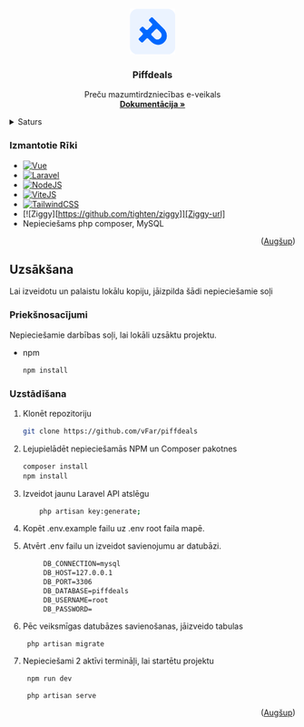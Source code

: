 <!-- Improved compatibility of Augšup link: See: https://github.com/othneildrew/Best-README-Template/pull/73 -->

<a name="readme-top"></a>

<!--
*** Thanks for checking out the Best-README-Template. If you have a suggestion
*** that would make this better, please fork the repo and create a pull request
*** or simply open an issue with the tag "enhancement".
*** Don't forget to give the project a star!
*** Thanks again! Now go create something AMAZING! :D
-->

<!-- PROJECT SHIELDS -->
<!--
*** I'm using markdown "reference style" links for readability.
*** Reference links are enclosed in brackets [ ] instead of parentheses ( ).
*** See the bottom of this document for the declaration of the reference variables
*** for contributors-url, forks-url, etc. This is an optional, concise syntax you may use.
*** https://www.markdownguide.org/basic-syntax/#reference-style-links
-->

<!-- PROJECT LOGO -->
<br />
<div align="center">
  <a href="https://github.com/vFar/piffdeals">
    <img src="public/images/S-2.png" alt="Logo" width="80" height="80">
  </a>

<h3 align="center">Piffdeals</h3>

  <p align="center">
    Preču mazumtirdzniecības e-veikals
    <br />
    <a href="https://github.com/vFar/piffdeals/tree/main/DocumentationOther"><strong>Dokumentācija »</strong></a>
    <br />
  </p>
</div>

<!-- TABLE OF CONTENTS -->
<details>
  <summary>Saturs</summary>
  <ol>
    <li>
      <a href="#about-the-project">Par Projektu</a>
      <ul>
        <li><a href="#Izmantotie Rīki">Lietotie Rīki</a></li>
      </ul>
    </li>
    <li>
      <a href="#getting-started">Uzsākšana</a>
      <ul>
        <li><a href="#prerequisites">Priekšnosacījumi</a></li>
        <li><a href="#installation">Uzstādīšana</a></li>
      </ul>
    </li>
  </ol>
</details>

<!-- ABOUT THE PROJECT -->

### Izmantotie Rīki

-   [![Vue][Vue.js]][Vue-url]
-   [![Laravel][Laravel.com]][Laravel-url]
-   [![NodeJS][Nodejs.org]][NodeJS-url]
-   [![ViteJS][vitejs.dev]][ViteJS-url]
-   [![TailwindCSS][tailwindcss.com]][TailwindCSS-url]
-   [![Ziggy][https://github.com/tighten/ziggy]][Ziggy-url]
-   Nepieciešams php composer, MySQL

<p align="right">(<a href="#readme-top">Augšup</a>)</p>

<!-- GETTING STARTED -->

## Uzsākšana

Lai izveidotu un palaistu lokālu kopiju, jāizpilda šādi nepieciešamie soļi

### Priekšnosacījumi

Nepieciešamie darbības soļi, lai lokāli uzsāktu projektu.

-   npm
    ```sh
    npm install
    ```

### Uzstādīšana

1.  Klonēt repozitoriju
    ```sh
    git clone https://github.com/vFar/piffdeals
    ```
2.  Lejupielādēt nepieciešamās NPM un Composer pakotnes
    ```sh
    composer install
    npm install
    ```
3.  Izveidot jaunu Laravel API atslēgu

    ```sh
        php artisan key:generate;
    ```

4.  Kopēt .env.example failu uz .env root faila mapē.

5.  Atvērt .env failu un izveidot savienojumu ar datubāzi.

    ```
         DB_CONNECTION=mysql
         DB_HOST=127.0.0.1
         DB_PORT=3306
         DB_DATABASE=piffdeals
         DB_USERNAME=root
         DB_PASSWORD=
    ```

6.  Pēc veiksmīgas datubāzes savienošanas, jāizveido tabulas

    ```
     php artisan migrate
    ```

7.  Nepieciešami 2 aktīvi termināļi, lai startētu projektu

    ```
     npm run dev
    ```

    ```
     php artisan serve
    ```

<p align="right">(<a href="#readme-top">Augšup</a>)</p>

<!-- MARKDOWN LINKS & IMAGES -->
<!-- https://www.markdownguide.org/basic-syntax/#reference-style-links -->

[contributors-shield]: https://img.shields.io/github/contributors/github_username/repo_name.svg?style=for-the-badge
[contributors-url]: https://github.com/github_username/repo_name/graphs/contributors
[forks-shield]: https://img.shields.io/github/forks/github_username/repo_name.svg?style=for-the-badge
[forks-url]: https://github.com/github_username/repo_name/network/members
[stars-shield]: https://img.shields.io/github/stars/github_username/repo_name.svg?style=for-the-badge
[stars-url]: https://github.com/github_username/repo_name/stargazers
[issues-shield]: https://img.shields.io/github/issues/github_username/repo_name.svg?style=for-the-badge
[issues-url]: https://github.com/github_username/repo_name/issues
[license-shield]: https://img.shields.io/github/license/github_username/repo_name.svg?style=for-the-badge
[license-url]: https://github.com/github_username/repo_name/blob/master/LICENSE.txt
[linkedin-shield]: https://img.shields.io/badge/-LinkedIn-black.svg?style=for-the-badge&logo=linkedin&colorB=555
[linkedin-url]: https://linkedin.com/in/linkedin_username
[product-screenshot]: images/screenshot.png
[Next.js]: https://img.shields.io/badge/next.js-000000?style=for-the-badge&logo=nextdotjs&logoColor=white
[Next-url]: https://nextjs.org/
[React.js]: https://img.shields.io/badge/React-20232A?style=for-the-badge&logo=react&logoColor=61DAFB
[React-url]: https://reactjs.org/
[Vue.js]: https://img.shields.io/badge/Vue.js-35495E?style=for-the-badge&logo=vuedotjs&logoColor=4FC08D
[Vue-url]: https://vuejs.org/
[Laravel.com]: https://img.shields.io/badge/Laravel-FF2D20?style=for-the-badge&logo=laravel&logoColor=white
[Laravel-url]: https://laravel.com
[NodeJS.org]: https://img.shields.io/badge/Node.js-43853D?style=for-the-badge&logo=node.js&logoColor=white
[NodeJS-url]: https://nodejs.org/en
[vitejs.dev]: https://img.shields.io/badge/vite-%23646CFF.svg?style=for-the-badge&logo=vite&logoColor=white
[viteJS-url]: https://vitejs.dev
[tailwindcss.com]: https://img.shields.io/badge/Tailwind_CSS-38B2AC?style=for-the-badge&logo=tailwind-css&logoColor=white
[TailwindCSS-url]: https://tailwindcss.com/
[Ziggy-url]: https://github.com/tighten/ziggy
